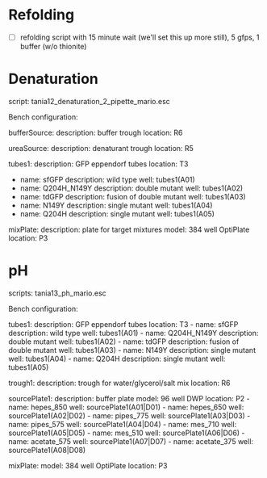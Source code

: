 Refolding
=========

- [ ] refolding script with 15 minute wait (we'll set this up more still), 5 gfps, 1 buffer (w/o thionite)


Denaturation
============

script: tania12_denaturation_2_pipette_mario.esc

Bench configuration:

  bufferSource:
    description: buffer trough
    location: R6
    
  ureaSource:
    description: denaturant trough
    location: R5
    
  tubes1:
    description: GFP eppendorf tubes
    location: T3
  - name: sfGFP
    description: wild type
    well: tubes1(A01)
  - name: Q204H_N149Y
    description: double mutant
    well: tubes1(A02)
  - name: tdGFP
    description: fusion of double mutant
    well: tubes1(A03)
  - name: N149Y
    description: single mutant
    well: tubes1(A04)
  - name: Q204H
    description: single mutant
    well: tubes1(A05)
    
  mixPlate:
    description: plate for target mixtures
    model: 384 well OptiPlate
    location: P3


pH
==

scripts: tania13_ph_mario.esc

Bench configuration:

  tubes1:
    description: GFP eppendorf tubes
    location: T3
	- name: sfGFP
	  description: wild type
	  well: tubes1(A01)
	- name: Q204H_N149Y
	  description: double mutant
	  well: tubes1(A02)
	- name: tdGFP
	  description: fusion of double mutant
	  well: tubes1(A03)
	- name: N149Y
	  description: single mutant
	  well: tubes1(A04)
	- name: Q204H
	  description: single mutant
	  well: tubes1(A05)

  trough1:
    description: trough for water/glycerol/salt mix
    location: R6

  sourcePlate1:
    description: buffer plate
    model: 96 well DWP
    location: P2
	- name: hepes_850
	  well: sourcePlate1(A01|D01)
	- name: hepes_650
	  well: sourcePlate1(A02|D02)
	- name: pipes_775
	  well: sourcePlate1(A03|D03)
	- name: pipes_575
	  well: sourcePlate1(A04|D04)
	- name: mes_710
	  well: sourcePlate1(A05|D05)
	- name: mes_510
	  well: sourcePlate1(A06|D06)
	- name: acetate_575
	  well: sourcePlate1(A07|D07)
	- name: acetate_375
	  well: sourcePlate1(A08|D08)

  mixPlate:
    model: 384 well OptiPlate
    location: P3


